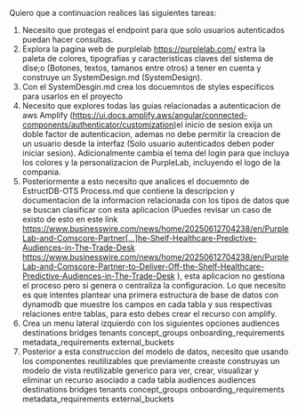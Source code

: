 Quiero que a continuacion realices las siguientes tareas:
1. Necesito que protegas el endpoint para que solo usuarios autenticados puedan hacer consultas.
2. Explora la pagina web de purplelab https://purplelab.com/ extra la paleta de colores, tipografias y caracteristicas claves del sistema de dise;o (Botones, textos, tamanos entre otros) a tener en cuenta y construye un SystemDesign.md (SystemDesign). 
3. Con el SystemDesgin.md crea los docuemntos de styles especificos para usarlos en el proyecto
4. Necesito que explores todas las guias relacionadas a autenticacion de aws Amplify (https://ui.docs.amplify.aws/angular/connected-components/authenticator/customization)el inicio de sesion exija un doble factor de autenticacion, ademas no debe permitir la creacion de un usuario desde la interfaz (Solo usuario autenticados deben poder iniciar sesion). Adicionalmente cambia el tema del login para que incluya los colores y la personalizacion de PurpleLab, incluyendo el logo de la compania.
5. Posteriormente a esto necesito que analices el docuemnto de EstructDB-OTS Process.md que contiene la descripcion y documentacion de la informacion relacionada con los tipos de datos que se buscan clasificar con esta aplicacion (Puedes revisar un caso de existo de esto en este link https://www.businesswire.com/news/home/20250612704238/en/PurpleLab-and-Comscore-Partner[…]he-Shelf-Healthcare-Predictive-Audiences-in-The-Trade-Desk  https://www.businesswire.com/news/home/20250612704238/en/PurpleLab-and-Comscore-Partner-to-Deliver-Off-the-Shelf-Healthcare-Predictive-Audiences-in-The-Trade-Desk   ), esta aplicacion no gestiona el proceso pero si genera o centraliza la configuracion. Lo que necesito es que intentes plantear una primera estructura de base de datos con dynamodb que muestre los campos en cada tabla y sus respectivas relaciones entre tablas, para esto debes crear el recurso con amplify. 
6. Crea un menu lateral izquierdo con los siguientes opciones 
audiences
destinations
bridges
tenants
concept_groups
onboarding_requirements
metadata_requirements
external_buckets
6. Posterior a esta construccion del modelo de datos, necesito que usando los componentes reutilizables que previamente creaste construyas un modelo de vista reutilizable generico para ver, crear, visualizar y eliminar un recurso asociado a cada tabla audiences
audiences
destinations
bridges
tenants
concept_groups
onboarding_requirements
metadata_requirements
external_buckets
